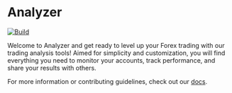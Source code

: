 # Analyzer

[![Build](https://github.com/mskelton/analyzer/actions/workflows/build.yml/badge.svg)](https://github.com/mskelton/analyzer/actions/workflows/build.yml)

Welcome to Analyzer and get ready to level up your Forex trading with our
trading analysis tools! Aimed for simplicity and customization, you will find
everything you need to monitor your accounts, track performance, and share your
results with others.

For more information or contributing guidelines, check out our
[docs](https://analyzer.mskelton.dev/docs).
